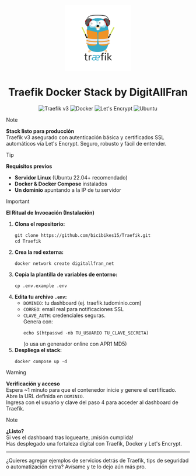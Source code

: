 <div align="center">
  <img src="https://raw.githubusercontent.com/traefik/traefik/v3.0/docs/content/assets/img/traefik.logo.png" alt="Traefik Logo" width="180"/>
  <h1 align="center">Traefik Docker Stack by DigitAllFran</h1>
  <p>
    <img src="https://img.shields.io/badge/Traefik-v3-blueviolet?style=for-the-badge&logo=traefikproxy&logoColor=white" alt="Traefik v3"/>
    <img src="https://img.shields.io/badge/Docker-2496ED?style=for-the-badge&logo=docker&logoColor=white" alt="Docker"/>
    <img src="https://img.shields.io/badge/Let's%20Encrypt-003A70?style=for-the-badge&logo=letsencrypt&logoColor=yellow" alt="Let's Encrypt"/>
    <img src="https://img.shields.io/badge/Ubuntu-22.04+-E95420?style=for-the-badge&logo=ubuntu&logoColor=white" alt="Ubuntu"/>
  </p>
</div>

> [!NOTE]
> **Stack listo para producción**  
> Traefik v3 asegurado con autenticación básica y certificados SSL automáticos vía Let's Encrypt. Seguro, robusto y fácil de entender.

> [!TIP]
> **Requisitos previos**  
> - **Servidor Linux** (Ubuntu 22.04+ recomendado)  
> - **Docker & Docker Compose** instalados  
> - **Un dominio** apuntando a la IP de tu servidor

> [!IMPORTANT]
> **El Ritual de Invocación (Instalación)**
> 1. **Clona el repositorio:**
>    ```
>    git clone https://github.com/bicibikes15/Traefik.git
>    cd Traefik
>    ```
> 2. **Crea la red externa:**
>    ```
>    docker network create digitallfran_net
>    ```
> 3. **Copia la plantilla de variables de entorno:**
>    ```
>    cp .env.example .env
>    ```
> 4. **Edita tu archivo `.env`:**
>    - `DOMINIO`: tu dashboard (ej. traefik.tudominio.com)
>    - `CORREO`: email real para notificaciones SSL
>    - `CLAVE_AUTH`: credenciales seguras.  
>      Genera con:
>      ```
>      echo $(htpasswd -nb TU_USUARIO TU_CLAVE_SECRETA)
>      ```
>      (o usa un generador online con APR1 MD5)
> 5. **Despliega el stack:**
>    ```
>    docker compose up -d
>    ```

> [!WARNING]
> **Verificación y acceso**  
> Espera ~1 minuto para que el contenedor inicie y genere el certificado.  
> Abre la URL definida en `DOMINIO`.  
> Ingresa con el usuario y clave del paso 4 para acceder al dashboard de Traefik.

> [!NOTE]
> **¿Listo?**  
> Si ves el dashboard tras loguearte, ¡misión cumplida!  
> Has desplegado una fortaleza digital con Traefik, Docker y Let's Encrypt.

---

¿Quieres agregar ejemplos de servicios detrás de Traefik, tips de seguridad o automatización extra? Avísame y te lo dejo aún más pro.
